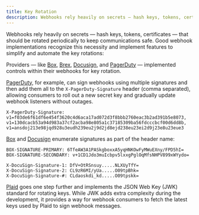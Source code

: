 ```yaml
---
title: Key Rotation
description: Webhooks rely heavily on secrets — hash keys, tokens, certificates — that should be rotated periodically to keep communications safe. Good webhook implementations recognize this necessity and implement features to simplify and automate the key rotations
--- 
```


Webhooks rely heavily on secrets — hash keys, tokens, certificates — that should be rotated periodically to keep communications safe. Good webhook implementations recognize this necessity and implement features to simplify and automate the key rotations:

Providers — like [Box](https://developer.box.com/guides/webhooks/v2/signatures-v2/), [Brex](https://developer.brex.com/docs/webhooks/), [Docusign](https://developers.docusign.com/platform/webhooks/connect/hmac/), and [PagerDuty](https://developer.pagerduty.com/docs/ZG9jOjExMDI5NTkz-verifying-signatures) — implemented controls within their webhooks for key rotation. 

[PagerDuty](https://developer.pagerduty.com/docs/ZG9jOjExMDI5NTkz-verifying-signatures), for example, can sign webhooks using multiple signatures and then add them all to the `X-PagerDuty-Signature` header (comma separated), allowing consumers to roll out a new secret key and gradually update webhook listeners without outages.

```
X-PagerDuty-Signature:
v1=f03de6f61df6e454f3620c4d6aca17ad072d3f8bbb2760eac3b2ad391b5e8073,
v1=130dcacb53a94d983a37cf2acba98e805a1c37185309ba56fdcccbcf00d6dd8b,
v1=ansdoj213e98jqd928u3eudh239eu2j9d2jd8ejd238eu23ei2d9j23e8u23eue3
```

[Box](https://developer.box.com/guides/webhooks/v2/signatures-v2/) and [Docusign](https://developers.docusign.com/platform/webhooks/connect/hmac/) enumerate signatures as part of the header name:

```
BOX-SIGNATURE-PRIMARY: 6TfeAW3A1PASkgboxxA5yqHNKOwFyMWuEXny/FPD5hI=
BOX-SIGNATURE-SECONDARY: v+1CD1Jdo3muIcbpv5lxxgPglOqMfsNHPV899xWYydo=
```

```
X-DocuSign-Signature-1: DfV+OtRSnsuy.....NLXUyTfY=
X-DocuSign-Signature-2: CL9zR6MI/yUa.....O09tpBhk=
X-DocuSign-Signature-#: CLdaoskdi_kd.....O09tpskk=
```

[Plaid](https://plaid.com/docs/api/webhooks/webhook-verification/) goes one step further and implements the JSON Web Key (JWK) standard for rotating keys. While JWK adds extra complexity during the development, it provides a way for webhook consumers to fetch the latest keys used by Plaid to sign webhook messages. 